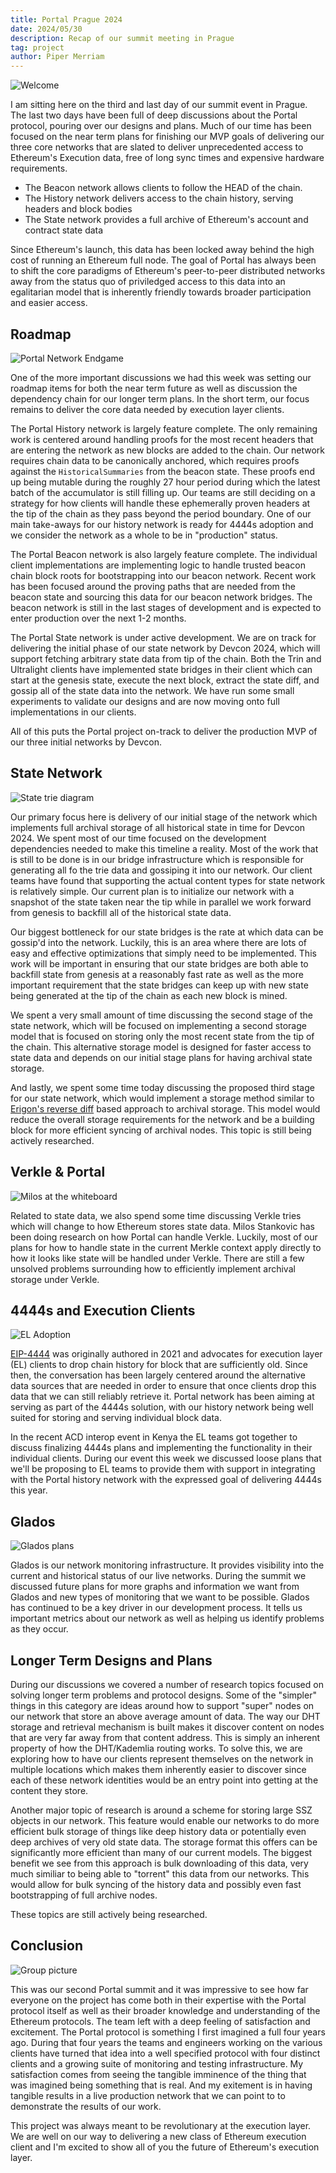 ```yaml
---
title: Portal Prague 2024
date: 2024/05/30
description: Recap of our summit meeting in Prague
tag: project
author: Piper Merriam
---
```


![Welcome](../../public/images/2024-prague-welcome.jpeg)

I am sitting here on the third and last day of our summit event in Prague.  The
last two days have been full of deep discussions about the Portal protocol,
pouring over our designs and plans.  Much of our time has been focused on the
near term plans for finishing our MVP goals of delivering our three core
networks that are slated to deliver unprecedented access to Ethereum's
Execution data, free of long sync times and expensive hardware requirements.

- The Beacon network allows clients to follow the HEAD of the chain.
- The History network delivers access to the chain history, serving headers and block bodies
- The State network provides a full archive of Ethereum's account and contract state data

Since Ethereum's launch, this data has been locked away behind the high cost of
running an Ethereum full node.  The goal of Portal has always been to shift the
core paradigms of Ethereum's peer-to-peer distributed networks away from the
status quo of priviledged access to this data into an egalitarian model that is
inherently friendly towards broader participation and easier access.  

## Roadmap

![Portal Network Endgame](../../public/images/2024-prague-endgame-portal.jpeg)

One of the more important discussions we had this week was setting our roadmap
items for both the near term future as well as discussion the dependency chain
for our longer term plans.  In the short term, our focus remains to deliver the
core data needed by execution layer clients.

The Portal History network is largely feature complete.  The only remaining work is
centered around handling proofs for the most recent headers that are entering
the network as new blocks are added to the chain.  Our network requires chain
data to be canonically anchored, which requires proofs against the
`HistoricalSummaries` from the beacon state.  These proofs end up being mutable
during the roughly 27 hour period during which the latest batch of the
accumulator is still filling up.  Our teams are still deciding on a strategy
for how clients will handle these ephemerally proven headers at the tip of the
chain as they pass beyond the period boundary. One of our main take-aways for
our history network is ready for 4444s adoption and we consider the network as
a whole to be in "production" status.

The Portal Beacon network is also largely feature complete. The individual client
implementations are implementing logic to handle trusted beacon chain block
roots for bootstrapping into our beacon network. Recent work has been focused
around the proving paths that are needed from the beacon state and sourcing
this data for our beacon network bridges.  The beacon network is still in the
last stages of development and is expected to enter production over the next
1-2 months.

The Portal State network is under active development. We are on track for
delivering the initial phase of our state network by Devcon 2024, which will
support fetching arbitrary state data from tip of the chain. Both the Trin and
Ultralight clients have implemented state bridges in their client which can
start at the genesis state, execute the next block, extract the state diff, and
gossip all of the state data into the network. We have run some small
experiments to validate our designs and are now moving onto full
implementations in our clients.

All of this puts the Portal project on-track to deliver the production MVP of
our three initial networks by Devcon.

## State Network

![State trie diagram](../../public/images/2024-prague-state-diagram.jpeg)

Our primary focus here is delivery of our initial stage of the network which
implements full archival storage of all historical state in time for Devcon
2024. We spent most of our time focused on the development dependencies needed
to make this timeline a reality. Most of the work that is still to be done is
in our bridge infrastructure which is responsible for generating all fo the
trie data and gossiping it into our network. Our client teams have found that
supporting the actual content types for state network is relatively simple. Our
current plan is to initialize our network with a snapshot of the state taken
near the tip while in parallel we work forward from genesis to backfill all of
the historical state data.

Our biggest bottleneck for our state bridges is the rate at which data can be
gossip'd into the network.  Luckily, this is an area where there are lots of
easy and effective optimizations that simply need to be implemented.  This work
will be important in ensuring that our state bridges are both able to backfill
state from genesis at a reasonably fast rate as well as the more important
requirement that the state bridges can keep up with new state being generated
at the tip of the chain as each new block is mined.

We spent a very small amount of time discussing the second stage of the state
network, which will be focused on implementing a second storage model that is
focused on storing only the most recent state from the tip of the chain. This
alternative storage model is designed for faster access to state data and
depends on our initial stage plans for having archival state storage.

And lastly, we spent some time today discussing the proposed third stage for
our state network, which would implement a storage method similar to [Erigon's
reverse
diff](https://github.com/ledgerwatch/erigon/blob/main/docs/programmers_guide/db_walkthrough.MD)
based approach to archival storage.  This model would reduce the overall
storage requirements for the network and be a building block for more efficient
syncing of archival nodes.  This topic is still being actively researched.


## Verkle & Portal

![Milos at the whiteboard](../../public/images/2024-prague-milos-whiteboard.jpg)

Related to state data, we also spend some time discussing Verkle tries which
will change to how Ethereum stores state data. Milos Stankovic has been doing
research on how Portal can handle Verkle.  Luckily, most of our plans for how
to handle state in the current Merkle context apply directly to how it looks
like state will be handled under Verkle. There are still a few unsolved
problems surrounding how to efficiently implement archival storage under
Verkle.


## 4444s and Execution Clients

![EL Adoption](../../public/images/2024-prague-el-adoption.jpeg)

[EIP-4444](https://eips.ethereum.org/EIPS/eip-4444) was originally authored in
2021 and advocates for execution layer (EL) clients to drop chain history for
block that are sufficiently old.  Since then, the conversation has been largely
centered around the alternative data sources that are needed in order to ensure
that once clients drop this data that we can still reliably retrieve it.
Portal network has been aiming at serving as part of the 4444s solution, with
our history network being well suited for storing and serving individual block
data.

In the recent ACD interop event in Kenya the EL teams got together to discuss
finalizing 4444s plans and implementing the functionality in their individual
clients. During our event this week we discussed loose plans that we'll be
proposing to EL teams to provide them with support in integrating with the
Portal history network with the expressed goal of delivering 4444s this year.

## Glados

![Glados plans](../../public/images/2024-prague-glados-plans.jpeg)

Glados is our network monitoring infrastructure. It provides visibility into the
current and historical status of our live networks. During the summit we
discussed future plans for more graphs and information we want from Glados and
new types of monitoring that we want to be possible.  Glados has continued to
be a key driver in our development process. It tells us important metrics about
our network as well as helping us identify problems as they occur.


## Longer Term Designs and Plans

During our discussions we covered a number of research topics focused on
solving longer term problems and protocol designs.  Some of the "simpler"
things in this category are ideas around how to support "super" nodes on our
network that store an above average amount of data.  The way our DHT storage
and retrieval mechanism is built makes it discover content on nodes that are
very far away from that content address.  This is simply an inherent property
of how the DHT/Kademlia routing works.  To solve this, we are exploring how to
have our clients represent themselves on the network in multiple locations
which makes them inherently easier to discover since each of these network
identities would be an entry point into getting at the content they store.

Another major topic of research is around a scheme for storing large SSZ
objects in our network.  This feature would enable our networks to do more
efficient bulk storage of things like deep history data or potentially even
deep archives of very old state data.  The storage format this offers can be
significantly more efficient than many of our current models.  The biggest
benefit we see from this approach is bulk downloading of this data, very much
similiar to being able to "torrent" this data from our networks.  This would
allow for bulk syncing of the history data and possibly even fast bootstrapping
of full archive nodes.

These topics are still actively being researched.


## Conclusion

![Group picture](../../public/images/2024-prague-group.jpeg)

This was our second Portal summit and it was impressive to see how far everyone
on the project has come both in their expertise with the Portal protocol itself
as well as their broader knowledge and understanding of the Ethereum protocols.
The team left with a deep feeling of satisfaction and excitement.  The Portal
protocol is something I first imagined a full four years ago.  During that four
years the teams and engineers working on the various clients have turned that
idea into a well specified protocol with four distinct clients and a growing
suite of monitoring and testing infrastructure.  My satisfaction comes from
seeing the tangible imminence of the thing that was imagined being something
that is real.  And my exitement is in having tangible results in a live
production network that we can point to to demonstrate the results of our work.

This project was always meant to be revolutionary at the execution layer. We
are well on our way to delivering a new class of Ethereum execution client and
I'm excited to show all of you the future of Ethereum's execution layer.
